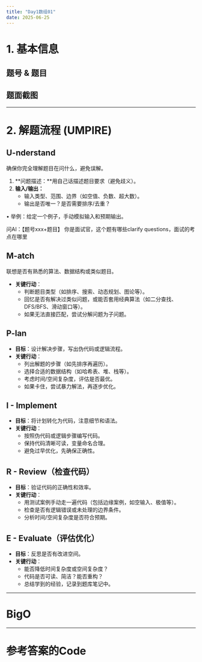 ```yaml
---
title: "Day1数组01"
date: 2025-06-25
---
```

# 1. 基本信息

## 题号 & 题目

## 题面截图

---

# 2. 解题流程 (UMPIRE)

## U-nderstand

确保你完全理解题目在问什么，避免误解。

1. **问题描述：**用自己话描述题目要求（避免歧义）。
2. **输入/输出：**
    - 输入类型、范围、边界（如空值、负数、超大数）。
    - 输出是否唯一？是否需要排序/去重？

• 举例：给定一个例子，手动模拟输入和预期输出。

问AI：【题号xxx+题目】 你是面试官，这个题有哪些clarify questions，面试的考点在哪里

## **M-atch**

联想是否有熟悉的算法、数据结构或类似题目。

- **关键行动**：
    - 判断题目类型（如排序、搜索、动态规划、图论等）。
    - 回忆是否有解决过类似问题，或能否套用经典算法（如二分查找、DFS/BFS、滑动窗口等）。
    - 如果无法直接匹配，尝试分解问题为子问题。

## **P-lan**

- **目标**：设计解决步骤，写出伪代码或逻辑流程。
- **关键行动**：
    - 列出解题的步骤（如先排序再遍历）。
    - 选择合适的数据结构（如哈希表、堆、栈等）。
    - 考虑时间/空间复杂度，评估是否最优。
    - 如果卡住，尝试暴力解法，再逐步优化。

## **I - Implement**

- **目标**：将计划转化为代码，注意细节和语法。
- **关键行动**：
    - 按照伪代码或逻辑步骤编写代码。
    - 保持代码清晰可读，变量命名合理。
    - 避免过早优化，先确保正确性。

## **R - Review（检查代码）**

- **目标**：验证代码的正确性和效率。
- **关键行动**：
    - 用测试案例手动走一遍代码（包括边缘案例，如空输入、极值等）。
    - 检查是否有逻辑错误或未处理的边界条件。
    - 分析时间/空间复杂度是否符合预期。

## **E - Evaluate（评估优化）**

- **目标**：反思是否有改进空间。
- **关键行动**：
    - 能否降低时间复杂度或空间复杂度？
    - 代码是否可读、简洁？能否重构？
    - 总结学到的经验，记录到题库笔记中。

---

# BigO

---

# 参考答案的Code
